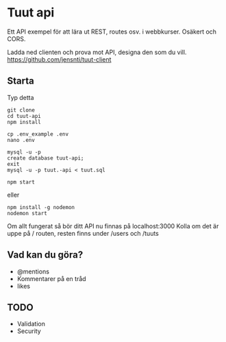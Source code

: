 # Tuut api

Ett API exempel för att lära ut REST, routes osv. i webbkurser.
Osäkert och CORS.

Ladda ned clienten och prova mot API, designa den som du vill.
https://github.com/jensnti/tuut-client

## Starta

Typ detta

    git clone
    cd tuut-api
    npm install

    cp .env_example .env
    nano .env

    mysql -u -p
    create database tuut-api;
    exit
    mysql -u -p tuut.-api < tuut.sql

    npm start

eller

    npm install -g nodemon
    nodemon start

Om allt fungerat så bör ditt API nu finnas på localhost:3000
Kolla om det är uppe på / routen, resten finns under /users och /tuuts

## Vad kan du göra?

* @mentions
* Kommentarer på en tråd
* likes

## TODO

* Validation
* Security